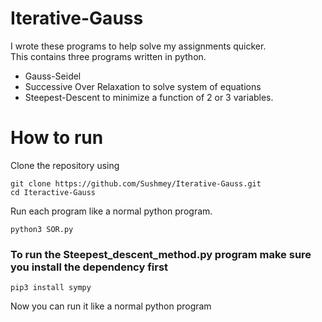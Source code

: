 # Iterative-Gauss
I wrote these programs to help solve my assignments quicker.
<br>
This contains three programs written in python. 
<ul>
  <li>Gauss-Seidel
  <li>Successive Over Relaxation to solve system of equations
  <li>Steepest-Descent to minimize a function of 2 or 3 variables.
</ul>  

# How to run
Clone the repository using 

```
git clone https://github.com/Sushmey/Iterative-Gauss.git
cd Iteractive-Gauss
```
Run each program like a normal python program.
```
python3 SOR.py
```
<h3> To run the Steepest_descent_method.py program make sure you install the dependency first </h3>

```
pip3 install sympy
```
Now you can run it like a normal python program

